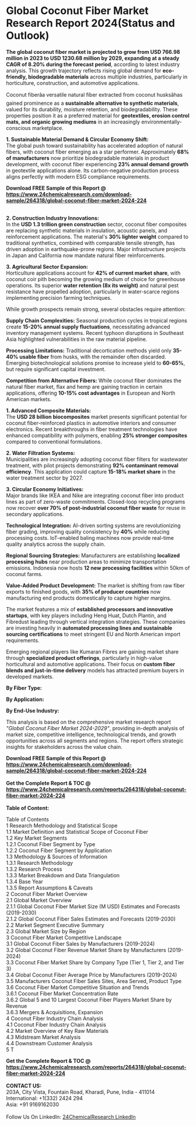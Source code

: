 <h1>Global Coconut Fiber Market Research Report 2024(Status and Outlook)</h1><p><strong>The global coconut fiber market is projected to grow from USD 766.98 million in 2023 to USD 1230.68 million by 2029, expanding at a steady CAGR of 8.20% during the forecast period</strong>, according to latest industry analysis. This growth trajectory reflects rising global demand for <strong>eco-friendly, biodegradable materials</strong> across multiple industries, particularly in horticulture, construction, and automotive applications.</p><p>Coconut fiberâa versatile natural fiber extracted from coconut husksâhas gained prominence as a <strong>sustainable alternative to synthetic materials</strong>, valued for its durability, moisture retention, and biodegradability. These properties position it as a preferred material for <strong>geotextiles, erosion control mats, and organic growing mediums</strong> in an increasingly environmentally-conscious marketplace.</p><p><strong>1. Sustainable Material Demand &amp; Circular Economy Shift:</strong><br>
The global push toward sustainability has accelerated adoption of natural fibers, with coconut fiber emerging as a star performer. Approximately <strong>68% of manufacturers</strong> now prioritize biodegradable materials in product development, with coconut fiber experiencing <strong>23% annual demand growth</strong> in geotextile applications alone. Its carbon-negative production process aligns perfectly with modern ESG compliance requirements.</p><div><b>Download FREE Sample of this Report @ 
            <a href="https://www.24chemicalresearch.com/download-sample/264318/global-coconut-fiber-market-2024-224">
            https://www.24chemicalresearch.com/download-sample/264318/global-coconut-fiber-market-2024-224</a></b></div><br><p><strong>2. Construction Industry Innovations:</strong><br>
In the <strong>USD 1.3 trillion green construction</strong> sector, coconut fiber composites are replacing synthetic materials in insulation, acoustic panels, and reinforcement applications. The material's <strong>30% lighter weight</strong> compared to traditional synthetics, combined with comparable tensile strength, has driven adoption in earthquake-prone regions. Major infrastructure projects in Japan and California now mandate natural fiber reinforcements.</p><p><strong>3. Agricultural Sector Expansion:</strong><br>
Horticulture applications account for <strong>42% of current market share</strong>, with coconut coir pith becoming the growing medium of choice for greenhouse operations. Its superior <strong>water retention (8x its weight)</strong> and natural pest resistance have propelled adoption, particularly in water-scarce regions implementing precision farming techniques.</p><p>While growth prospects remain strong, several obstacles require attention:</p><p><strong>Supply Chain Complexities:</strong> Seasonal production cycles in tropical regions create <strong>15-20% annual supply fluctuations</strong>, necessitating advanced inventory management systems. Recent typhoon disruptions in Southeast Asia highlighted vulnerabilities in the raw material pipeline.</p><p><strong>Processing Limitations:</strong> Traditional decortication methods yield only <strong>35-40% usable fiber</strong> from husks, with the remainder often discarded. Emerging biotechnological solutions promise to increase yield to <strong>60-65%</strong>, but require significant capital investment.</p><p><strong>Competition from Alternative Fibers:</strong> While coconut fiber dominates the natural fiber market, flax and hemp are gaining traction in certain applications, offering <strong>10-15% cost advantages</strong> in European and North American markets.</p><p><strong>1. Advanced Composite Materials:</strong><br>
The <strong>USD 28 billion biocomposites</strong> market presents significant potential for coconut fiber-reinforced plastics in automotive interiors and consumer electronics. Recent breakthroughs in fiber treatment technologies have enhanced compatibility with polymers, enabling <strong>25% stronger composites</strong> compared to conventional formulations.</p><p><strong>2. Water Filtration Systems:</strong><br>
Municipalities are increasingly adopting coconut fiber filters for wastewater treatment, with pilot projects demonstrating <strong>92% contaminant removal efficiency</strong>. This application could capture <strong>15-18% market share</strong> in the water treatment sector by 2027.</p><p><strong>3. Circular Economy Initiatives:</strong><br>
Major brands like IKEA and Nike are integrating coconut fiber into product lines as part of zero-waste commitments. Closed-loop recycling programs now recover <strong>over 70% of post-industrial coconut fiber waste</strong> for reuse in secondary applications.</p><p><strong>Technological Integration:</strong> AI-driven sorting systems are revolutionizing fiber grading, improving quality consistency by <strong>40%</strong> while reducing processing costs. IoT-enabled baling machines now provide real-time quality analytics across the supply chain.</p><p><strong>Regional Sourcing Strategies:</strong> Manufacturers are establishing <strong>localized processing hubs</strong> near production areas to minimize transportation emissions. Indonesia now hosts <strong>12 new processing facilities</strong> within 50km of coconut farms.</p><p><strong>Value-Added Product Development:</strong> The market is shifting from raw fiber exports to finished goods, with <strong>35% of producer countries</strong> now manufacturing end products domestically to capture higher margins.</p><p>The market features a mix of <strong>established processors and innovative startups</strong>, with key players including Heng Huat, Dutch Plantin, and Fibredust leading through vertical integration strategies. These companies are investing heavily in <strong>automated processing lines and sustainable sourcing certifications</strong> to meet stringent EU and North American import requirements.</p><p>Emerging regional players like Kumaran Fibres are gaining market share through <strong>specialized product offerings</strong>, particularly in high-value horticultural and automotive applications. Their focus on <strong>custom fiber blends and just-in-time delivery</strong> models has attracted premium buyers in developed markets.</p><p><strong>By Fiber Type:</strong></p><p><strong>By Application:</strong></p><p><strong>By End-Use Industry:</strong></p><p>This analysis is based on the comprehensive market research report <em>"Global Coconut Fiber Market 2024-2029"</em>, providing in-depth analysis of market size, competitive intelligence, technological trends, and growth opportunities across all segments and regions. The report offers strategic insights for stakeholders across the value chain.</p><div><b>Download FREE Sample of this Report @ 
            <a href="https://www.24chemicalresearch.com/download-sample/264318/global-coconut-fiber-market-2024-224">
            https://www.24chemicalresearch.com/download-sample/264318/global-coconut-fiber-market-2024-224</a></b></div><br><div><b>Get the Complete Report & TOC @ 
            <a href="https://www.24chemicalresearch.com/reports/264318/global-coconut-fiber-market-2024-224">
            https://www.24chemicalresearch.com/reports/264318/global-coconut-fiber-market-2024-224</a></b></div><br>
            <b>Table of Content:</b><p>Table of Contents<br />
1 Research Methodology and Statistical Scope<br />
1.1 Market Definition and Statistical Scope of Coconut Fiber<br />
1.2 Key Market Segments<br />
1.2.1 Coconut Fiber Segment by Type<br />
1.2.2 Coconut Fiber Segment by Application<br />
1.3 Methodology & Sources of Information<br />
1.3.1 Research Methodology<br />
1.3.2 Research Process<br />
1.3.3 Market Breakdown and Data Triangulation<br />
1.3.4 Base Year<br />
1.3.5 Report Assumptions & Caveats<br />
2 Coconut Fiber Market Overview<br />
2.1 Global Market Overview<br />
2.1.1 Global Coconut Fiber Market Size (M USD) Estimates and Forecasts (2019-2030)<br />
2.1.2 Global Coconut Fiber Sales Estimates and Forecasts (2019-2030)<br />
2.2 Market Segment Executive Summary<br />
2.3 Global Market Size by Region<br />
3 Coconut Fiber Market Competitive Landscape<br />
3.1 Global Coconut Fiber Sales by Manufacturers (2019-2024)<br />
3.2 Global Coconut Fiber Revenue Market Share by Manufacturers (2019-2024)<br />
3.3 Coconut Fiber Market Share by Company Type (Tier 1, Tier 2, and Tier 3)<br />
3.4 Global Coconut Fiber Average Price by Manufacturers (2019-2024)<br />
3.5 Manufacturers Coconut Fiber Sales Sites, Area Served, Product Type<br />
3.6 Coconut Fiber Market Competitive Situation and Trends<br />
3.6.1 Coconut Fiber Market Concentration Rate<br />
3.6.2 Global 5 and 10 Largest Coconut Fiber Players Market Share by Revenue<br />
3.6.3 Mergers & Acquisitions, Expansion<br />
4 Coconut Fiber Industry Chain Analysis<br />
4.1 Coconut Fiber Industry Chain Analysis<br />
4.2 Market Overview of Key Raw Materials<br />
4.3 Midstream Market Analysis<br />
4.4 Downstream Customer Analysis<br />
5 T</p><div><b>Get the Complete Report & TOC @ 
            <a href="https://www.24chemicalresearch.com/reports/264318/global-coconut-fiber-market-2024-224">
            https://www.24chemicalresearch.com/reports/264318/global-coconut-fiber-market-2024-224</a></b></div><br><b>CONTACT US:</b><br>
            203A, City Vista, Fountain Road, Kharadi, Pune, India - 411014<br>
            International: +1(332) 2424 294<br>
            Asia: +91 9169162030 <br><br>
            Follow Us On LinkedIn: <a href="https://www.linkedin.com/company/24chemicalresearch/">24ChemicalResearch LinkedIn</a>